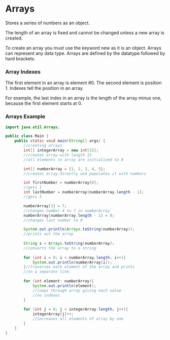 # Arrays

Stores a series of numbers as an object.

The length of an array is fixed and cannot be changed unless a new array
is created.

To create an array you must use the keyword new as it is an object.
Arrays can represent any data type. Arrays are defined by the datatype
followed by hard brackets.


### Array Indexes

The first element in an array is element #0. The second element is position 1. Indexes
tell the position in an array.

For example, the last index in an array is the length of the array minus one, because
the first element starts at 0. 

### Arrays Example

```java
import java.util.Arrays;

public class Main {
    public static void main(String[] args) {
        //creating arrays
        int[] integerArray = new int[15];
        //creates array with length 15
        //all elements in array are initialized to 0

        int[] numberArray = {1, 2, 3, 4, 5};
        //creates array directly and populates it with numbers

        int firstNumber = numberArray[0];
        //gets 1
        int lastNumber = numberArray[numberArray.length - 1];
        //gets 5

        numberArray[3] = 7;
        //changes number 4 to 7 in numberArray
        numberArray[numberArray.length - 1] = 0;
        //changes last number to 0

        System.out.println(Arrays.toString(numberArray));
        //prints out the array
        
        String s = Arrays.toString(numberArray);
        //converts the array to a string
        
        for (int i = 0; i < numberArray.length; i++){
            System.out.println(numberArray[i]);
        }//traverses each element of the array and prints 
        //on a separate line.
        
        for (int element: numberArray){
            System.out.println(element);
            //loops through array giving each value
            //no indexes
        }
        
        for (int j = 0; j < integerArray.length; j++){
            integerArray[j]++;
            //increases all elements of array by one
        }
    }
}
```